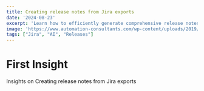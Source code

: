 ```yaml
---
title: Creating release notes from Jira exports
date: '2024-08-23'
excerpt: 'Learn how to efficiently generate comprehensive release notes using Jira exports, streamlining your software development process and improving communication with stakeholders.'
image: 'https://www.automation-consultants.com/wp-content/uploads/2019/06/jira-bpm.png'
tags: ["Jira", "AI", "Releases"]
---
```


# First Insight

Insights on Creating release notes from Jira exports
